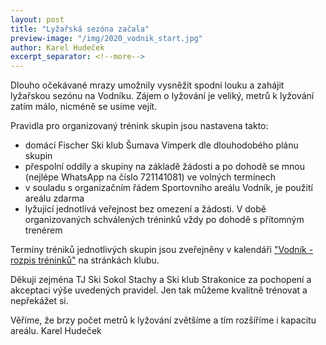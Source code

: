 ```yaml
---
layout: post
title: "Lyžařská sezóna začala"
preview-image: "/img/2020_vodnik_start.jpg"
author: Karel Hudeček
excerpt_separator: <!--more-->
---
```


Dlouho očekávané mrazy umožnily vysněžit spodní louku a zahájit lyžařskou sezónu na Vodníku. 
Zájem o lyžování je veliký, metrů k lyžování zatím málo, nicméně se usíme vejít.


Pravidla pro organizovaný trénink skupin jsou nastavena takto:

- domácí Fischer Ski klub Šumava Vimperk dle dlouhodobého plánu skupin
- přespolní oddíly a skupiny na základě žádosti a po dohodě se mnou (nejlépe WhatsApp na číslo 721141081) ve volných termínech
- v souladu s organizačním řádem Sportovního areálu Vodník, je použití areálu zdarma
- lyžující jednotlivá veřejnost bez omezení a žádosti. V době organizovaných schválených tréninků vždy po dohodě s přítomným trenérem

Termíny tréniků jednotlivých skupin jsou zveřejněny v kalendáři <a href="/#vodnik-kalendar" target="_blank">"Vodník - rozpis tréninků"</a> na stránkách klubu.


Děkuji zejména TJ Ski Sokol Stachy a Ski klub Strakonice za pochopení a akceptaci výše uvedených pravidel.
Jen tak můžeme kvalitně trénovat a nepřekážet si.


Věříme, že brzy počet metrů k lyžování zvětšíme a tím rozšíříme i kapacitu areálu.
Karel Hudeček

 <!--more-->